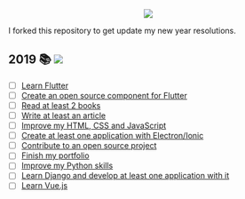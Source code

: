 <div align="center">
  <img src="https://github.com/grandemayta/ResolutionBoard/blob/master/thKzPkw.png">
</div>

I forked this repository to get update my new year resolutions.

## 2019 📚 ![](https://img.shields.io/badge/progress-0%25-red.svg)

- [ ] [Learn Flutter](#)
- [ ] [Create an open source component for Flutter](#)
- [ ] [Read at least 2 books](#)
- [ ] [Write at least an article](#)
- [ ] [Improve my HTML, CSS and JavaScript](#)
- [ ] [Create at least one application with Electron/Ionic](#)
- [ ] [Contribute to an open source project](#)
- [ ] [Finish my portfolio](http://alvarofalcon.github.io)
- [ ] [Improve my Python skills](#)
- [ ] [Learn Django and develop at least one application with it](#)
- [ ] [Learn Vue.js](#)

